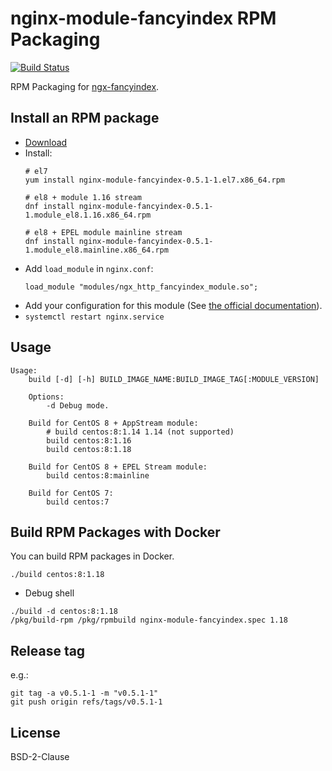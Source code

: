# nginx-module-fancyindex RPM Packaging

[![Build Status](https://github.com/jfut/nginx-module-fancyindex-rpm/workflows/test/badge.svg?branch=master)](https://github.com/jfut/nginx-module-fancyindex-rpm/actions?query=workflow%3Atest)

RPM Packaging for [ngx-fancyindex](https://github.com/aperezdc/ngx-fancyindex).

## Install an RPM package

- [Download](https://github.com/jfut/nginx-module-fancyindex-rpm/releases)
- Install:
    ```
    # el7
    yum install nginx-module-fancyindex-0.5.1-1.el7.x86_64.rpm
    
    # el8 + module 1.16 stream
    dnf install nginx-module-fancyindex-0.5.1-1.module_el8.1.16.x86_64.rpm
    
    # el8 + EPEL module mainline stream
    dnf install nginx-module-fancyindex-0.5.1-1.module_el8.mainline.x86_64.rpm
    ```
- Add `load_module` in `nginx.conf`:
    ```
    load_module "modules/ngx_http_fancyindex_module.so";
    ```
- Add your configuration for this module (See [the official documentation](https://github.com/aperezdc/ngx-fancyindex)).
- `systemctl restart nginx.service`

## Usage

```
Usage:
    build [-d] [-h] BUILD_IMAGE_NAME:BUILD_IMAGE_TAG[:MODULE_VERSION]

    Options:
        -d Debug mode.

    Build for CentOS 8 + AppStream module:
        # build centos:8:1.14 1.14 (not supported)
        build centos:8:1.16
        build centos:8:1.18

    Build for CentOS 8 + EPEL Stream module:
        build centos:8:mainline

    Build for CentOS 7:
        build centos:7
```

## Build RPM Packages with Docker

You can build RPM packages in Docker.

```
./build centos:8:1.18
```

- Debug shell

```
./build -d centos:8:1.18
/pkg/build-rpm /pkg/rpmbuild nginx-module-fancyindex.spec 1.18
```

## Release tag

e.g.:

```
git tag -a v0.5.1-1 -m "v0.5.1-1"
git push origin refs/tags/v0.5.1-1
```

## License

BSD-2-Clause

